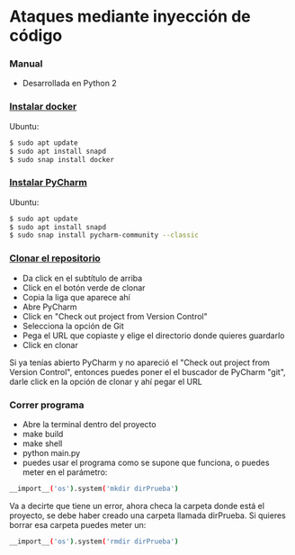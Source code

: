 # Ataques mediante inyección de código
### Manual 

- Desarrollada en Python 2


### [Instalar docker](https://snapcraft.io/docker)
Ubuntu: 
```sh
$ sudo apt update
$ sudo apt install snapd
$ sudo snap install docker
```

### [Instalar PyCharm](https://snapcraft.io/pycharm-community)
Ubuntu: 
```sh
$ sudo apt update
$ sudo apt install snapd
$ sudo snap install pycharm-community --classic
```

### [Clonar el repositorio](https://github.com/sanchezpili6/CodeInjectionAttack)
- Da click en el subtítulo de arriba
- Click en el botón verde de clonar
- Copia la liga que aparece ahí
- Abre PyCharm 
- Click en "Check out project from Version Control"
- Selecciona la opción de Git
- Pega el URL que copiaste y elige el directorio donde quieres guardarlo
- Click en clonar

Si ya tenías abierto PyCharm y no apareció el "Check out project from Version Control", entonces puedes poner el el buscador de PyCharm "git", darle click en la opción de clonar y ahí pegar el URL

### Correr programa
- Abre la terminal dentro del proyecto
- make build
- make shell
- python main.py
- puedes usar el programa como se supone que funciona, o puedes meter en el parámetro:

```sh
__import__('os').system('mkdir dirPrueba')
```
Va a decirte que tiene un error, ahora checa la carpeta donde está el proyecto, se debe haber creado una carpeta llamada dirPrueba. 
Si quieres borrar esa carpeta puedes meter un: 
```sh
__import__('os').system('rmdir dirPrueba')
```

